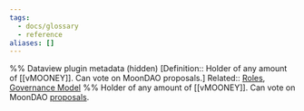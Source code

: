 ```yaml
---
tags:
  - docs/glossary
  - reference
aliases: []
---
```

%% Dataview plugin metadata (hidden)
[Definition:: Holder of any amount of [[vMOONEY]]. Can vote on MoonDAO proposals.]
Related:: [Roles](Roles.md), [Governance Model](Governance%20Model.md)
%%
Holder of any amount of [[vMOONEY]]. Can vote on MoonDAO [proposals](Projects.md).